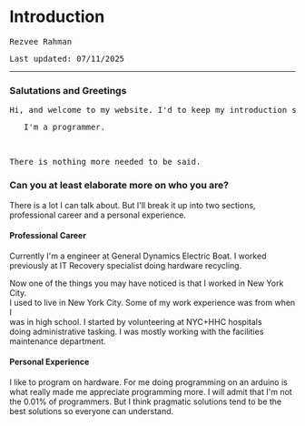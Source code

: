 # Introduction
<pre>Rezvee Rahman</pre>
<pre>Last updated: 07/11/2025</pre>
<hr/>

### Salutations and Greetings 
<pre>Hi, and welcome to my website. I'd to keep my introduction simple: </pre>

<pre>   I'm a programmer. </pre> <br>
<pre>There is nothing more needed to be said. </pre>

### Can you at least elaborate more on who you are?
There is a lot I can talk about. But I'll break it up into two sections, <br>
professional career and a personal experience.

#### Professional Career
Currently I'm a engineer at General Dynamics Electric Boat. I worked <br>
previously at IT Recovery specialist doing hardware recycling.

Now one of the things you may have noticed is that I worked in New York City. <br>
I used to live in New York City. Some of my work experience was from when I <br>
was in high school. I started by volunteering at NYC+HHC hospitals <br>
doing administrative tasking. I was mostly working with the facilities <br>
maintenance department.

#### Personal Experience
I like to program on hardware. For me doing programming on an arduino is <br>
what really made me appreciate programming more. I will admit that I'm not <br>
the 0.01% of programmers. But I think pragmatic solutions tend to be the <br>
best solutions so everyone can understand.<br>
